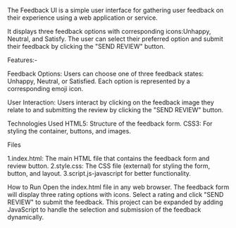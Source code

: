 The Feedback UI is a simple user interface for gathering user feedback on their experience using a web application or service. 

It displays three feedback options with corresponding icons:Unhappy, Neutral, and Satisfy. 
The user can select their preferred option and submit their feedback by clicking the "SEND REVIEW" button.

Features:-

Feedback Options: 
Users can choose one of three feedback states: Unhappy, Neutral, or Satisfied. Each option is represented by a corresponding emoji icon.

User Interaction: 
Users interact by clicking on the feedback image they relate to and submitting the review by clicking the "SEND REVIEW" button.

Technologies Used
HTML5: Structure of the feedback form.
CSS3: For styling the container, buttons, and images.

Files

1.index.html: The main HTML file that contains the feedback form and review button.
2.style.css: The CSS file (external) for styling the form, button, and layout.
3.script.js-javascript for better functionality.

How to Run
Open the index.html file in any web browser.
The feedback form will display three rating options with icons.
Select a rating and click "SEND REVIEW" to submit the feedback.
This project can be expanded by adding JavaScript to handle the selection and submission of the feedback dynamically.
